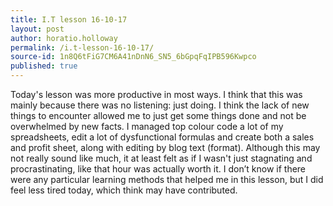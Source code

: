 ```yaml
---
title: I.T lesson 16-10-17
layout: post
author: horatio.holloway
permalink: /i.t-lesson-16-10-17/
source-id: 1n8Q6tFiG7CM6A41nDnN6_SN5_6bGpqFqIPB596Kwpco
published: true
---
```

Today's lesson was more productive in most ways. I think that this was mainly because there was no listening: just doing. I think the lack of new things to encounter allowed me to just get some things done and not be overwhelmed by new facts. I managed top colour code a lot of my spreadsheets, edit a lot of dysfunctional formulas and create both a sales and profit sheet, along with editing by blog text (format). Although this may not really sound like much, it at least felt as if I wasn't just stagnating and procrastinating, like that hour was actually worth it. I don’t know if there were any particular learning methods that helped me in this lesson, but I did feel less tired today, which think may have contributed.

